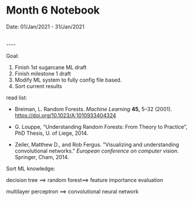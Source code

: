 Month 6 Notebook
====

Date: 01/Jan/2021 - 31/Jan/2021

<br>
----



Goal:

1. Finish 1st sugarcane ML draft
2. Finish milestone 1 draft
3. Modify ML system to fully config file based.
4. Sort current results



read list:

+ Breiman, L. Random Forests. *Machine Learning* **45,** 5–32 (2001). https://doi.org/10.1023/A:1010933404324
+ G. Louppe, “Understanding Random Forests: From Theory to Practice”, PhD Thesis, U. of Liege, 2014.

+ Zeiler, Matthew D., and Rob Fergus. "Visualizing and understanding convolutional networks." *European conference on computer vision*. Springer, Cham, 2014.

Sort ML knowledge:



decision tree ==> random forest==> feature importance evaluation 

multilayer perceptron ==> convolutional neural network

